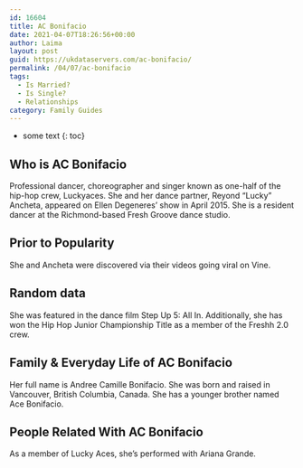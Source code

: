 ```yaml
---
id: 16604
title: AC Bonifacio
date: 2021-04-07T18:26:56+00:00
author: Laima
layout: post
guid: https://ukdataservers.com/ac-bonifacio/
permalink: /04/07/ac-bonifacio
tags:
  - Is Married?
  - Is Single?
  - Relationships
category: Family Guides
---
```


* some text
{: toc}


## Who is AC Bonifacio
                  
                  
                  
Professional dancer, choreographer and singer known as one-half of the hip-hop crew, Luckyaces. She and her dance partner, Reyond &#8220;Lucky&#8221; Ancheta, appeared on Ellen Degeneres&#8217; show in April 2015. She is a resident dancer at the Richmond-based Fresh Groove dance studio. 
                  
              
            
              
            
                
                
                
## Prior to Popularity
                  
                  
                  
She and Ancheta were discovered via their videos going viral on Vine. 
                  
              
            
              
            
                
                
                
## Random data
                  
                  
                  
She was featured in the dance film Step Up 5: All In. Additionally, she has won the Hip Hop Junior Championship Title as a member of the Freshh 2.0 crew.
                  
              
            
              
            
                
                
                
## Family & Everyday Life of AC Bonifacio
                  
                  
                  
Her full name is Andree Camille Bonifacio. She was born and raised in Vancouver, British Columbia, Canada. She has a younger brother named Ace Bonifacio.
                  
              
            
              
            
                
                
                
## People Related With AC Bonifacio
                  
                  
                  
As a member of Lucky Aces, she&#8217;s performed with Ariana Grande.
                  
              
            
              
            
                
              
            
              
              
            
            
              
            
          
          
          
